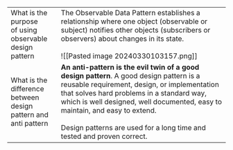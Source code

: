 
|                                                                   |                                                                                                                                                                                                                                                                                                                                                      |
| ----------------------------------------------------------------- | ---------------------------------------------------------------------------------------------------------------------------------------------------------------------------------------------------------------------------------------------------------------------------------------------------------------------------------------------------- |
| What is the purpose<br>of using observable <br>design pattern     | The Observable Data Pattern establishes a relationship where one object (observable or subject) notifies other objects (subscribers or observers) about changes in its state.<br><br>![[Pasted image 20240330103157.png]]                                                                                                                            |
| What is the difference between<br>design pattern and anti pattern | **An anti-pattern is the evil twin of a good design pattern**. A good design pattern is a reusable requirement, design, or implementation that solves hard problems in a standard way, which is well designed, well documented, easy to maintain, and easy to extend.<br><br>Design patterns are used for a long time and tested and proven correct. |
